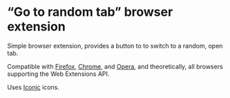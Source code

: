 # “Go to random tab” browser extension

Simple browser extension, provides a button to to switch to a random, open tab.

Compatible with [Firefox][], [Chrome][], and [Opera][], and
theoretically, all browsers supporting the Web Extensions API.

Uses [Iconic][] icons.

[Chrome]: https://google.com/chrome/
[Firefox]: https://mozilla.org/firefox
[Iconic]: https://useiconic.com/
[Opera]: http://www.opera.com/
